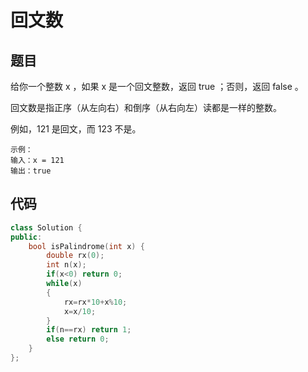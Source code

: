 # 回文数
## 题目
给你一个整数 x ，如果 x 是一个回文整数，返回 true ；否则，返回 false 。

回文数是指正序（从左向右）和倒序（从右向左）读都是一样的整数。

例如，121 是回文，而 123 不是。

```
示例：
输入：x = 121
输出：true
```

## 代码
```cpp
class Solution {
public:
    bool isPalindrome(int x) {
        double rx(0);
        int n(x);
        if(x<0) return 0;
        while(x)
        {
            rx=rx*10+x%10;
            x=x/10;
        }
        if(n==rx) return 1;
        else return 0;
    }
};
```